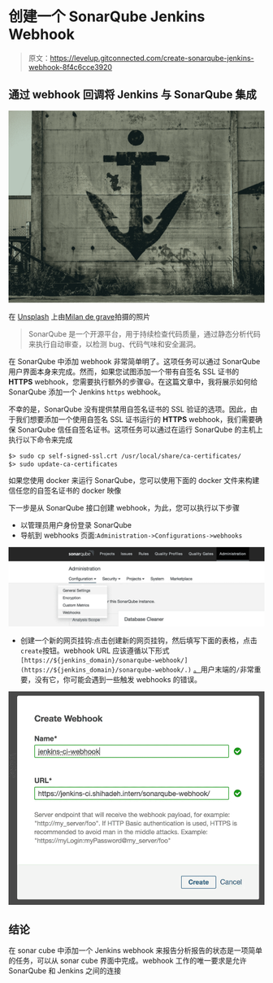 # 创建一个 SonarQube Jenkins Webhook

> 原文：<https://levelup.gitconnected.com/create-sonarqube-jenkins-webhook-8f4c6cce3920>

## 通过 webhook 回调将 Jenkins 与 SonarQube 集成

![](img/77f324b54f84eb4ec399ff9069cdaf66.png)

在 [Unsplash](https://unsplash.com?utm_source=medium&utm_medium=referral) 上由[Milan de grave](https://unsplash.com/@milandegraeve?utm_source=medium&utm_medium=referral)拍摄的照片

> SonarQube 是一个开源平台，用于持续检查代码质量，通过静态分析代码来执行自动审查，以检测 bug、代码气味和安全漏洞。

在 SonarQube 中添加 webhook 非常简单明了。这项任务可以通过 SonarQube 用户界面本身来完成。然而，如果您试图添加一个带有自签名 SSL 证书的 **HTTPS** webhook，您需要执行额外的步骤😃。在这篇文章中，我将展示如何给 SonarQube 添加一个 Jenkins `https` webhook。

不幸的是，SonarQube 没有提供禁用自签名证书的 SSL 验证的选项。因此，由于我们想要添加一个使用自签名 SSL 证书运行的 **HTTPS** webhook，我们需要确保 SonarQube 信任自签名证书。这项任务可以通过在运行 SonarQube 的主机上执行以下命令来完成

```
$> sudo cp self-signed-ssl.crt /usr/local/share/ca-certificates/
$> sudo update-ca-certificates
```

如果您使用 docker 来运行 SonarQube，您可以使用下面的 docker 文件来构建信任您的自签名证书的 docker 映像

下一步是从 SonarQube 接口创建 webhook，为此，您可以执行以下步骤

*   以管理员用户身份登录 SonarQube
*   导航到 webhooks 页面:`Administration->Configurations->webhooks`

![](img/e4ac969ab27ad411e3c690d9c7c6ec64.png)

*   创建一个新的网页挂钩:点击创建新的网页挂钩，然后填写下面的表格，点击`create`按钮。webhook URL 应该遵循以下形式`[https://${jenkins_domain}/sonarqube-webhook/](https://${jenkins_domain}/sonarqube-webhook/.)` [。](https://${jenkins_domain}/sonarqube-webhook/.)用户末端的`/`非常重要，没有它，你可能会遇到一些触发 webhooks 的错误。

![](img/cabd1eb13444741a86f774e576831601.png)

## **结论**

在 sonar cube 中添加一个 Jenkins webhook 来报告分析报告的状态是一项简单的任务，可以从 sonar cube 界面中完成。webhook 工作的唯一要求是允许 SonarQube 和 Jenkins 之间的连接